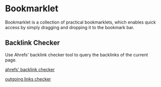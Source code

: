 # Bookmarklet

Bookmarklet is a collection of practical bookmarklets, which enables quick access by simply dragging and dropping it to the bookmark bar.

## Backlink Checker

Use Ahrefs' backlink checker tool to query the backlinks of the current page.

[ahrefs' backlink checker](https://ayonliu.github.io/bookmarklet/#ahrefs-backlink-checker)

[outgoing links checker](https://ayonliu.github.io/bookmarklet/#outgoing-links-checker)
